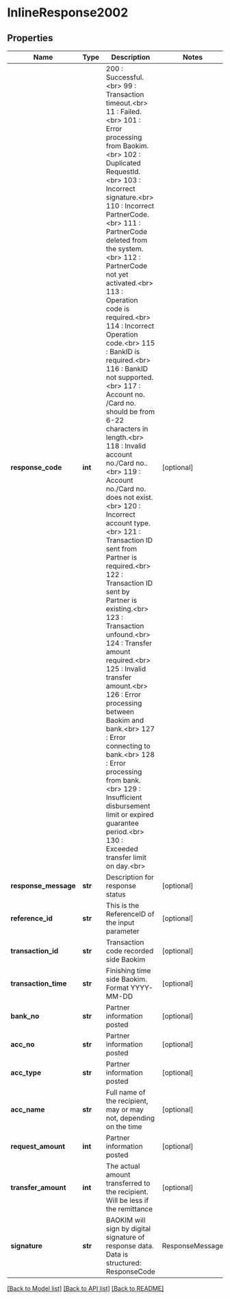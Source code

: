 # InlineResponse2002

## Properties
Name | Type | Description | Notes
------------ | ------------- | ------------- | -------------
**response_code** | **int** | 200 : Successful. &lt;br&gt; 99 : Transaction timeout.&lt;br&gt; 11 : Failed.&lt;br&gt; 101 : Error processing from Baokim.&lt;br&gt; 102 : Duplicated RequestId.&lt;br&gt; 103 : Incorrect signature.&lt;br&gt; 110 : Incorrect PartnerCode.&lt;br&gt; 111 : PartnerCode deleted from the system.&lt;br&gt; 112 : PartnerCode not yet activated.&lt;br&gt; 113 : Operation code is required.&lt;br&gt; 114 : Incorrect Operation code.&lt;br&gt; 115 : BankID is required.&lt;br&gt; 116 : BankID not supported.&lt;br&gt; 117 : Account no. /Card no. should be from 6-22 characters in length.&lt;br&gt; 118 : Invalid account no./Card no..&lt;br&gt; 119 : Account no./Card no. does not exist.&lt;br&gt; 120 : Incorrect account type.&lt;br&gt; 121 : Transaction ID sent from Partner is required.&lt;br&gt; 122 : Transaction ID sent by Partner is existing.&lt;br&gt; 123 : Transaction unfound.&lt;br&gt; 124 : Transfer amount required.&lt;br&gt; 125 : Invalid transfer amount.&lt;br&gt; 126 : Error processing between Baokim and bank.&lt;br&gt; 127 : Error connecting to bank.&lt;br&gt; 128 : Error processing from bank.&lt;br&gt; 129 : Insufficient disbursement limit or expired guarantee period.&lt;br&gt; 130 : Exceeded transfer limit on day.&lt;br&gt; | [optional] 
**response_message** | **str** | Description for response status | [optional] 
**reference_id** | **str** | This is the ReferenceID of the input parameter | [optional] 
**transaction_id** | **str** | Transaction code recorded side Baokim | [optional] 
**transaction_time** | **str** | Finishing time side Baokim. Format YYYY-MM-DD | [optional] 
**bank_no** | **str** | Partner information posted | [optional] 
**acc_no** | **str** | Partner information posted | [optional] 
**acc_type** | **str** | Partner information posted | [optional] 
**acc_name** | **str** | Full name of the recipient, may or may not, depending on the time | [optional] 
**request_amount** | **int** | Partner information posted | [optional] 
**transfer_amount** | **int** | The actual amount transferred to the recipient. Will be less if the remittance | [optional] 
**signature** | **str** | BAOKIM will sign by digital signature of response data. Data is structured: ResponseCode| ResponseMessage| ReferenceId|TransactionId| TransactionTime|BankNo|AccNo|AccName|AccType| RequestAmount|TransferAmount | [optional] 

[[Back to Model list]](../README.md#documentation-for-models) [[Back to API list]](../README.md#documentation-for-api-endpoints) [[Back to README]](../README.md)

